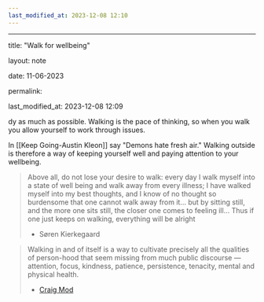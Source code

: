 ```yaml
---
last_modified_at: 2023-12-08 12:10
---
```

---

title: "Walk for wellbeing"

layout: note

date: 11-06-2023

permalink:

last_modified_at: 2023-12-08 12:09

dy as much as possible. Walking is the pace of thinking, so when you walk you allow yourself to work through issues. 

In [[Keep Going-Austin Kleon]] say "Demons hate fresh air." Walking outside is therefore a way of keeping yourself well and paying attention to your wellbeing. 

> Above all, do not lose your desire to walk: every day I walk myself into a state of well being and walk away from every illness; I have walked myself into my best thoughts, and I know of no thought so burdensome that one cannot walk away from it... but by sitting still, and the more one sits still, the closer one comes to feeling ill... Thus if one just keeps on walking, everything will be alright
> - Søren Kierkegaard

> Walking in and of itself is a way to cultivate precisely all the qualities of person-hood that seem missing from much public discourse — attention, focus, kindness, patience, persistence, tenacity, mental and physical health. 
> - [Craig Mod](https://craigmod.com/ridgeline/167/) 
